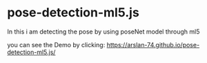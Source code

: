 # pose-detection-ml5.js
In this i am detecting the pose by using poseNet model through ml5

you can see the Demo by clicking: https://arslan-74.github.io/pose-detection-ml5.js/
